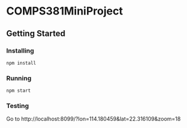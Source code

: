 # COMPS381MiniProject
## Getting Started
### Installing
```
npm install
```
### Running
```
npm start
```
### Testing
Go to http://localhost:8099/?lon=114.180459&lat=22.316109&zoom=18
